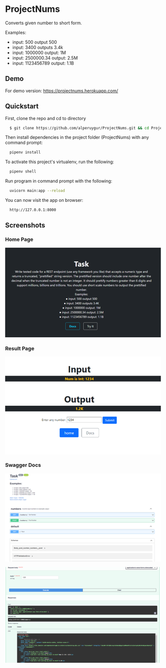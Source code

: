 # ProjectNums
Converts given number to short form.


Examples:
- input: 500 output 500
- input: 3400 outputs 3.4k
- input: 1000000 output: 1M
- input: 2500000.34 output: 2.5M
- input: 1123456789 output: 1.1B

## Demo
For demo version:
https://projectnums.herokuapp.com/


## Quickstart

First, clone the repo and cd to directory

```bash
  $ git clone https://github.com/alperuygur/ProjectNums.git && cd ProjectNums
```

Then install dependencies in the project folder (ProjectNums) with any command prompt:

```bash
  pipenv install
```

To activate this project's virtualenv, run the following:

```bash
  pipenv shell
```

Run program in command prompt with the following:
```bash
  uvicorn main:app --reload
```

You can now visit the app on browser:
```bash
  http://127.0.0.1:8000 
```

## Screenshots

### Home Page
![Home page](https://github.com/alperuygur/ProjectNums/blob/master/screenshots/ss1.png?raw=true)

### Result Page
![Numbers](https://github.com/alperuygur/ProjectNums/blob/master/screenshots/ss2.png?raw=true)

### Swagger Docs
![swagger](https://github.com/alperuygur/ProjectNums/blob/master/screenshots/ss3.png?raw=true)

![swagger](https://github.com/alperuygur/ProjectNums/blob/master/screenshots/ss4.png?raw=true)
